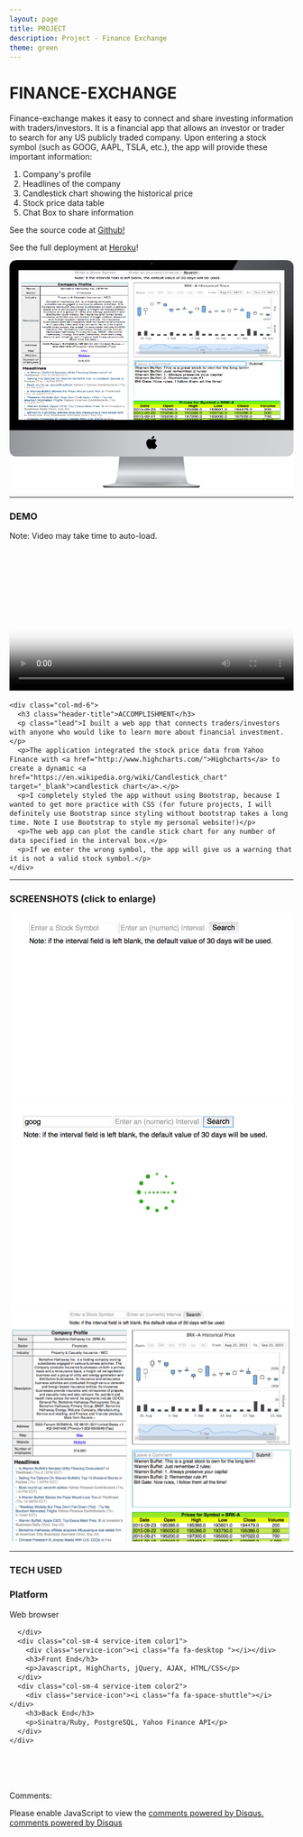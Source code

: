 ```yaml
---
layout: page
title: PROJECT
description: Project - Finance Exchange
theme: green
---
```


<!-- App Information -->
<div class="container">
  <div class="row">
    <div class="col-md-6">
      <h1 class="header-title">FINANCE-EXCHANGE</h1>
      <p class="lead">Finance-exchange makes it easy to connect and share investing information with traders/investors. It is a financial app that allows an investor or trader to search for any US publicly traded company. Upon entering a stock symbol (such as GOOG, AAPL, TSLA, etc.), the app will provide these important information:
        <ol class="lead">
          <li>Company's profile</li>
          <li>Headlines of the company</li>
          <li>Candlestick chart showing the historical price</li>
          <li>Stock price data table</li>
          <li>Chat Box to share information</li>
        </ol>
    </p>
      <p class="lead">See the source code at <a href="https://github.com/gVien/finance-exchange" target="_">Github!</a></p>
      <p class="lead">See the full deployment at <a href="http://finance-exchange.herokuapp.com" target="_">Heroku</a>!</p>
    </div>
    <div class="col-md-5">
      <img class="app-img-resize" src="images/finance-exchange.png">
    </div>
  </div>
</div>

<hr class="project-divider">

<!-- Video Demo and Accomplishment -->
<div class="container">
  <div class="row">
    <div class="col-md-6">
      <h3 class="header-title">DEMO</h3>
      <p>Note: Video may take time to auto-load.</p>
      <video width="100%" height="100%" poster="../../assets/images/demo-video.png" autoplay loop>
        <source src="images/finance-exchange-demo.mp4" type="video/mp4">
        Your browser does not support HTML5 video.
      </video>
    </div>

    <div class="col-md-6">
      <h3 class="header-title">ACCOMPLISHMENT</h3>
      <p class="lead">I built a web app that connects traders/investors with anyone who would like to learn more about financial investment.</p>
      <p>The application integrated the stock price data from Yahoo Finance with <a href="http://www.highcharts.com/">Highcharts</a> to create a dynamic <a href="https://en.wikipedia.org/wiki/Candlestick_chart" target="_blank">candlestick chart</a>.</p>
      <p>I completely styled the app without using Bootstrap, because I wanted to get more practice with CSS (for future projects, I will definitely use Bootstrap since styling without bootstrap takes a long time. Note I use Bootstrap to style my personal website!)</p>
      <p>The web app can plot the candle stick chart for any number of data specified in the interval box.</p>
      <p>If we enter the wrong symbol, the app will give us a warning that it is not a valid stock symbol.</p>
    </div>
  </div>
</div>

<hr class="project-divider">

<!-- Screenshot -->
<div class="container">
  <div class="row">
    <h3 class="header-title">SCREENSHOTS (click to enlarge)</h3>
    <div class="col-md-4"><a href="images/search-box.png" data-lightbox="screenshot"><img class="border resize" src="images/search-box.png" alt="stock search engine"></a></div>
    <div class="col-md-4"><a href="images/searching-goog.png" data-lightbox="screenshot"><img class="border resize" src="images/searching-goog.png" alt="Searching for Google Inc."></a></div>
    <div class="col-md-4"><a href="images/finance-exchange-original.png" data-lightbox="screenshot"><img class="border resize" src="images/finance-exchange-original.png" alt="Search results of Birshirk Hathaway Inc."></a></div>
  </div>
</div>

<hr class="project-divider">

<!-- Technology Used -->
<section id="services" class="add-padding bg-color-light-gray">
  <div class="container">
    <h3 class="header-title">TECH USED</h3>
    <div class="row">
      <div class="col-sm-4 service-item color3 ">
        <div class="service-icon"><i class="fa fa-lightbulb-o"></i></div>
        <h3>Platform</h3>
        <p>Web browser</p>

      </div>
      <div class="col-sm-4 service-item color1">
        <div class="service-icon"><i class="fa fa-desktop "></i></div>
        <h3>Front End</h3>
        <p>Javascript, HighCharts, jQuery, AJAX, HTML/CSS</p>
      </div>
      <div class="col-sm-4 service-item color2">
        <div class="service-icon"><i class="fa fa-space-shuttle"></i></div>
        <h3>Back End</h3>
        <p>Sinatra/Ruby, PostgreSQL, Yahoo Finance API</p>
      </div>
    </div>
  </div>
</section>

<br><br><br><br>
Comments:

<div id="disqus_thread"></div>
<script type="text/javascript">
  /* * * in case my cohort wants to know how to set up
  1. after getting a disqus account, you will be creating a "short name" (e.g. thisisyourshortname.disqus.com)
  2. put that name within the quote `...` below in the disqus_shortname variable
  3. Done! * * */
  var disqus_shortname = '{{site.disqushandler}}';

  /* * * DON'T EDIT BELOW THIS LINE * * */
  (function() {
      var dsq = document.createElement('script'); dsq.type = 'text/javascript'; dsq.async = true;
      dsq.src = '//' + disqus_shortname + '.disqus.com/embed.js';
      (document.getElementsByTagName('head')[0] || document.getElementsByTagName('body')[0]).appendChild(dsq);
  })();
</script>
<noscript>Please enable JavaScript to view the <a href="http://disqus.com/?ref_noscript">comments powered by Disqus.</a></noscript>
<a href="http://disqus.com" class="dsq-brlink">comments powered by <span class="logo-disqus">Disqus</span></a>


